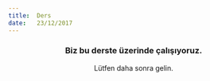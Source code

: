 ```yaml
---
title:  Ders
date:   23/12/2017
---
```


### <center>Biz bu derste üzerinde çalışıyoruz.</center>
<center>Lütfen daha sonra gelin.</center>
